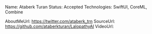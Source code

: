 Name: Ataberk Turan
Status: Accepted
Technologies: SwiftUI, CoreML, Combine

AboutMeUrl: https://twitter.com/ataberk_trn
SourceUrl: https://github.com/ataberkturan/LalopathyAI
VideoUrl: 

<!---
EXAMPLE
Name: John Appleseed
Status: Submitted <or> Winner <or> Distinguished <or> Rejected
Technologies: SwiftUI, RealityKit, CoreGraphic

AboutMeUrl: https://linkedin.com/in/johnappleseed
SourceUrl: https://github.com/johnappleseed/wwdc2025
VideoUrl: https://youtu.be/ABCDE123456
-->
